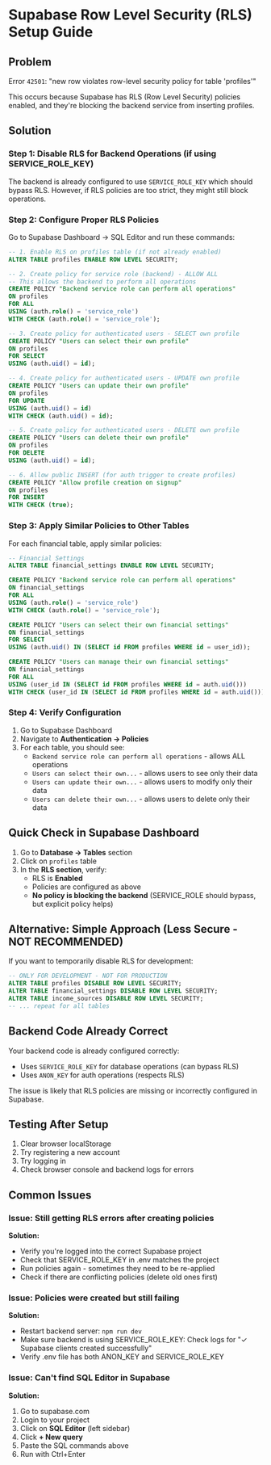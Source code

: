 # Supabase Row Level Security (RLS) Setup Guide

## Problem
Error `42501`: "new row violates row-level security policy for table 'profiles'"

This occurs because Supabase has RLS (Row Level Security) policies enabled, and they're blocking the backend service from inserting profiles.

## Solution

### Step 1: Disable RLS for Backend Operations (if using SERVICE_ROLE_KEY)

The backend is already configured to use `SERVICE_ROLE_KEY` which should bypass RLS. However, if RLS policies are too strict, they might still block operations.

### Step 2: Configure Proper RLS Policies

Go to Supabase Dashboard → SQL Editor and run these commands:

```sql
-- 1. Enable RLS on profiles table (if not already enabled)
ALTER TABLE profiles ENABLE ROW LEVEL SECURITY;

-- 2. Create policy for service role (backend) - ALLOW ALL
-- This allows the backend to perform all operations
CREATE POLICY "Backend service role can perform all operations"
ON profiles
FOR ALL
USING (auth.role() = 'service_role')
WITH CHECK (auth.role() = 'service_role');

-- 3. Create policy for authenticated users - SELECT own profile
CREATE POLICY "Users can select their own profile"
ON profiles
FOR SELECT
USING (auth.uid() = id);

-- 4. Create policy for authenticated users - UPDATE own profile
CREATE POLICY "Users can update their own profile"
ON profiles
FOR UPDATE
USING (auth.uid() = id)
WITH CHECK (auth.uid() = id);

-- 5. Create policy for authenticated users - DELETE own profile
CREATE POLICY "Users can delete their own profile"
ON profiles
FOR DELETE
USING (auth.uid() = id);

-- 6. Allow public INSERT (for auth trigger to create profiles)
CREATE POLICY "Allow profile creation on signup"
ON profiles
FOR INSERT
WITH CHECK (true);
```

### Step 3: Apply Similar Policies to Other Tables

For each financial table, apply similar policies:

```sql
-- Financial Settings
ALTER TABLE financial_settings ENABLE ROW LEVEL SECURITY;

CREATE POLICY "Backend service role can perform all operations"
ON financial_settings
FOR ALL
USING (auth.role() = 'service_role')
WITH CHECK (auth.role() = 'service_role');

CREATE POLICY "Users can select their own financial settings"
ON financial_settings
FOR SELECT
USING (auth.uid() IN (SELECT id FROM profiles WHERE id = user_id));

CREATE POLICY "Users can manage their own financial settings"
ON financial_settings
FOR ALL
USING (user_id IN (SELECT id FROM profiles WHERE id = auth.uid()))
WITH CHECK (user_id IN (SELECT id FROM profiles WHERE id = auth.uid()));
```

### Step 4: Verify Configuration

1. Go to Supabase Dashboard
2. Navigate to **Authentication → Policies**
3. For each table, you should see:
   - `Backend service role can perform all operations` - allows ALL operations
   - `Users can select their own...` - allows users to see only their data
   - `Users can update their own...` - allows users to modify only their data
   - `Users can delete their own...` - allows users to delete only their data

## Quick Check in Supabase Dashboard

1. Go to **Database → Tables** section
2. Click on `profiles` table
3. In the **RLS section**, verify:
   - RLS is **Enabled**
   - Policies are configured as above
   - **No policy is blocking the backend** (SERVICE_ROLE should bypass, but explicit policy helps)

## Alternative: Simple Approach (Less Secure - NOT RECOMMENDED)

If you want to temporarily disable RLS for development:

```sql
-- ONLY FOR DEVELOPMENT - NOT FOR PRODUCTION
ALTER TABLE profiles DISABLE ROW LEVEL SECURITY;
ALTER TABLE financial_settings DISABLE ROW LEVEL SECURITY;
ALTER TABLE income_sources DISABLE ROW LEVEL SECURITY;
-- ... repeat for all tables
```

## Backend Code Already Correct

Your backend code is already configured correctly:
- Uses `SERVICE_ROLE_KEY` for database operations (can bypass RLS)
- Uses `ANON_KEY` for auth operations (respects RLS)

The issue is likely that RLS policies are missing or incorrectly configured in Supabase.

## Testing After Setup

1. Clear browser localStorage
2. Try registering a new account
3. Try logging in
4. Check browser console and backend logs for errors

## Common Issues

### Issue: Still getting RLS errors after creating policies

**Solution:**
- Verify you're logged into the correct Supabase project
- Check that SERVICE_ROLE_KEY in .env matches the project
- Run policies again - sometimes they need to be re-applied
- Check if there are conflicting policies (delete old ones first)

### Issue: Policies were created but still failing

**Solution:**
- Restart backend server: `npm run dev`
- Make sure backend is using SERVICE_ROLE_KEY: Check logs for "✓ Supabase clients created successfully"
- Verify .env file has both ANON_KEY and SERVICE_ROLE_KEY

### Issue: Can't find SQL Editor in Supabase

**Solution:**
1. Go to supabase.com
2. Login to your project
3. Click on **SQL Editor** (left sidebar)
4. Click **+ New query**
5. Paste the SQL commands above
6. Run with Ctrl+Enter
